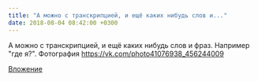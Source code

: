 ```yaml
---
title: "А можно с транскрипцией, и ещё каких нибудь слов и..."
date: 2018-08-04 08:42:00 +0300
---
```


А можно с транскрипцией, и ещё каких нибудь слов и фраз. Например "где я?".
Фотография
https://vk.com/photo41076938_456244009

[Вложение](https://vk.com/photo41076938_456244009)
